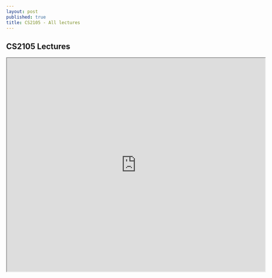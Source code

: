 ```yaml
---
layout: post
published: true
title: CS2105 - All lectures
---
```

## CS2105 Lectures

<iframe src="https://drive.google.com/file/d/1FJ-JIouEWCVAvUxFAzGKcACaOE7h3ROP/preview" width="700" height="580"></iframe>